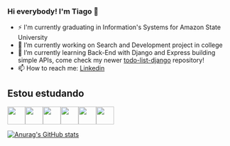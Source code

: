 ### Hi everybody! I'm Tiago 👋

- ⚡ I'm currently graduating in Information's Systems for Amazon State University
- 🔭 I’m currently working on Search and Development project in college  
- 🌱 I’m currently learning Back-End with Django and Express building simple APIs, come check my newer [todo-list-django](https://github.com/tgoofarias/todo-list-django) repository!
- 📫 How to reach me: [Linkedin](https://www.linkedin.com/in/tiagofariasbarbosa/)

## Estou estudando
<img src="https://cdn.jsdelivr.net/gh/devicons/devicon/icons/linux/linux-original.svg" width="40" /><img src="https://cdn.jsdelivr.net/gh/devicons/devicon/icons/git/git-original.svg" width="40" /><img src="https://cdn.jsdelivr.net/gh/devicons/devicon/icons/python/python-original.svg" width="40" /><img src="https://cdn.jsdelivr.net/gh/devicons/devicon/icons/django/django-plain.svg" width="40" /><img src="https://cdn.jsdelivr.net/gh/devicons/devicon/icons/javascript/javascript-original.svg" width="40" /><img src="https://cdn.jsdelivr.net/gh/devicons/devicon/icons/react/react-original.svg" width="40" />
          
          
[![Anurag's GitHub stats](https://github-readme-stats.vercel.app/api?username=tgoofarias?theme=transparent&show_icons=true)](https://github.com/anuraghazra/github-readme-stats)

<!--
**tgoofarias/tgoofarias** is a ✨ _special_ ✨ repository because its `README.md` (this file) appears on your GitHub profile.

Here are some ideas to get you started:

- 🔭 I’m currently working on ...
- 🌱 I’m currently learning ...
- 👯 I’m looking to collaborate on ...
- 🤔 I’m looking for help with ...
- 💬 Ask me about ...
- 📫 How to reach me: ...
- 😄 Pronouns: ...
- ⚡ Fun fact: ...
-->
